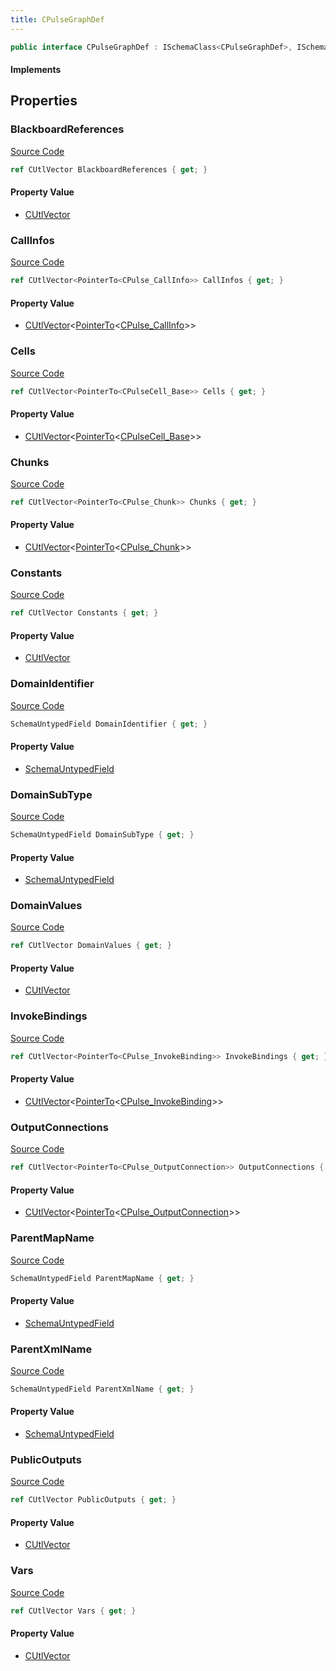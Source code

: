 ```yaml
---
title: CPulseGraphDef
---
```


```csharp
public interface CPulseGraphDef : ISchemaClass<CPulseGraphDef>, ISchemaField, ISchemaClass, INativeHandle
```

#### Implements

## Properties

### BlackboardReferences

[Source Code](https://github.com/swiftly-solution/swiftlys2/blob/beta/managed/src/SwiftlyS2.Generated/Schemas/Interfaces/CPulseGraphDef.cs#L49)

```csharp
ref CUtlVector BlackboardReferences { get; }
```

#### Property Value

- [CUtlVector](/docs/api/)

### CallInfos

[Source Code](https://github.com/swiftly-solution/swiftlys2/blob/beta/managed/src/SwiftlyS2.Generated/Schemas/Interfaces/CPulseGraphDef.cs#L40)

```csharp
ref CUtlVector<PointerTo<CPulse_CallInfo>> CallInfos { get; }
```

#### Property Value

- [CUtlVector](/docs/api/-1)<[PointerTo](/docs/api/shared/natives/pointerto-1)<[CPulse_CallInfo](/docs/api/shared/schemadefinitions/cpulse_callinfo)>>

### Cells

[Source Code](https://github.com/swiftly-solution/swiftlys2/blob/beta/managed/src/SwiftlyS2.Generated/Schemas/Interfaces/CPulseGraphDef.cs#L30)

```csharp
ref CUtlVector<PointerTo<CPulseCell_Base>> Cells { get; }
```

#### Property Value

- [CUtlVector](/docs/api/-1)<[PointerTo](/docs/api/shared/natives/pointerto-1)<[CPulseCell_Base](/docs/api/shared/schemadefinitions/cpulsecell_base)>>

### Chunks

[Source Code](https://github.com/swiftly-solution/swiftlys2/blob/beta/managed/src/SwiftlyS2.Generated/Schemas/Interfaces/CPulseGraphDef.cs#L28)

```csharp
ref CUtlVector<PointerTo<CPulse_Chunk>> Chunks { get; }
```

#### Property Value

- [CUtlVector](/docs/api/-1)<[PointerTo](/docs/api/shared/natives/pointerto-1)<[CPulse_Chunk](/docs/api/shared/schemadefinitions/cpulse_chunk)>>

### Constants

[Source Code](https://github.com/swiftly-solution/swiftlys2/blob/beta/managed/src/SwiftlyS2.Generated/Schemas/Interfaces/CPulseGraphDef.cs#L43)

```csharp
ref CUtlVector Constants { get; }
```

#### Property Value

- [CUtlVector](/docs/api/)

### DomainIdentifier

[Source Code](https://github.com/swiftly-solution/swiftlys2/blob/beta/managed/src/SwiftlyS2.Generated/Schemas/Interfaces/CPulseGraphDef.cs#L17)

```csharp
SchemaUntypedField DomainIdentifier { get; }
```

#### Property Value

- [SchemaUntypedField](/docs/api/shared/schemas/schemauntypedfield)

### DomainSubType

[Source Code](https://github.com/swiftly-solution/swiftlys2/blob/beta/managed/src/SwiftlyS2.Generated/Schemas/Interfaces/CPulseGraphDef.cs#L20)

```csharp
SchemaUntypedField DomainSubType { get; }
```

#### Property Value

- [SchemaUntypedField](/docs/api/shared/schemas/schemauntypedfield)

### DomainValues

[Source Code](https://github.com/swiftly-solution/swiftlys2/blob/beta/managed/src/SwiftlyS2.Generated/Schemas/Interfaces/CPulseGraphDef.cs#L46)

```csharp
ref CUtlVector DomainValues { get; }
```

#### Property Value

- [CUtlVector](/docs/api/)

### InvokeBindings

[Source Code](https://github.com/swiftly-solution/swiftlys2/blob/beta/managed/src/SwiftlyS2.Generated/Schemas/Interfaces/CPulseGraphDef.cs#L38)

```csharp
ref CUtlVector<PointerTo<CPulse_InvokeBinding>> InvokeBindings { get; }
```

#### Property Value

- [CUtlVector](/docs/api/-1)<[PointerTo](/docs/api/shared/natives/pointerto-1)<[CPulse_InvokeBinding](/docs/api/shared/schemadefinitions/cpulse_invokebinding)>>

### OutputConnections

[Source Code](https://github.com/swiftly-solution/swiftlys2/blob/beta/managed/src/SwiftlyS2.Generated/Schemas/Interfaces/CPulseGraphDef.cs#L51)

```csharp
ref CUtlVector<PointerTo<CPulse_OutputConnection>> OutputConnections { get; }
```

#### Property Value

- [CUtlVector](/docs/api/-1)<[PointerTo](/docs/api/shared/natives/pointerto-1)<[CPulse_OutputConnection](/docs/api/shared/schemadefinitions/cpulse_outputconnection)>>

### ParentMapName

[Source Code](https://github.com/swiftly-solution/swiftlys2/blob/beta/managed/src/SwiftlyS2.Generated/Schemas/Interfaces/CPulseGraphDef.cs#L23)

```csharp
SchemaUntypedField ParentMapName { get; }
```

#### Property Value

- [SchemaUntypedField](/docs/api/shared/schemas/schemauntypedfield)

### ParentXmlName

[Source Code](https://github.com/swiftly-solution/swiftlys2/blob/beta/managed/src/SwiftlyS2.Generated/Schemas/Interfaces/CPulseGraphDef.cs#L26)

```csharp
SchemaUntypedField ParentXmlName { get; }
```

#### Property Value

- [SchemaUntypedField](/docs/api/shared/schemas/schemauntypedfield)

### PublicOutputs

[Source Code](https://github.com/swiftly-solution/swiftlys2/blob/beta/managed/src/SwiftlyS2.Generated/Schemas/Interfaces/CPulseGraphDef.cs#L36)

```csharp
ref CUtlVector PublicOutputs { get; }
```

#### Property Value

- [CUtlVector](/docs/api/)

### Vars

[Source Code](https://github.com/swiftly-solution/swiftlys2/blob/beta/managed/src/SwiftlyS2.Generated/Schemas/Interfaces/CPulseGraphDef.cs#L33)

```csharp
ref CUtlVector Vars { get; }
```

#### Property Value

- [CUtlVector](/docs/api/)

